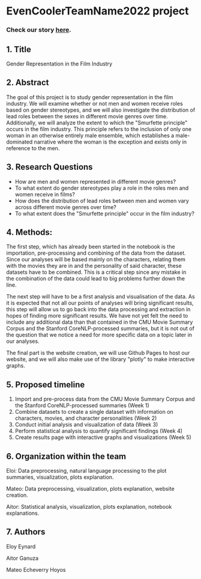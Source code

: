 # EvenCoolerTeamName2022 project

### Check our story [here](https://mateo762.github.io/ada-project/).

## 1. Title
Gender Representation in the Film Industry
## 2. Abstract
The goal of this project is to study gender representation in the film industry. We will examine whether or not men and women receive roles based on gender stereotypes, and we will also investigate the distribution of lead roles between the sexes in different movie genres over time. Additionally, we will analyze the extent to which the "Smurfette principle" occurs in the film industry. This principle refers to the inclusion of only one woman in an otherwise entirely male ensemble, which establishes a male-dominated narrative where the woman is the exception and exists only in reference to the men.
## 3. Research Questions
- How are men and women represented in different movie genres?
- To what extent do gender stereotypes play a role in the roles men and women receive in films?
- How does the distribution of lead roles between men and women vary across different movie genres over time?
- To what extent does the "Smurfette principle" occur in the film industry?
## 4. Methods:
The first step, which has already been started in the notebook is the importation, pre-processing and combining of the data from the dataset.
Since our analyses will be based mainly on the characters, relating them with the movies they are in and the personality of said character, these datasets have to be combined. This is a critical step since any mistake in the combination of the data could lead to big problems further down the line.

The next step will have to be a first analysis and visualisation of the data.
As it is expected that not all our points of analyses will bring significant results, this step will allow us to go back into the data processing and extraction in hopes of finding more significant results. We have not yet felt the need to include any additional data than that contained in the CMU Movie Summary Corpus and the Stanford CoreNLP-processed summaries, but it is not out of the question that we notice a need for more specific data on a topic later in our analyses.

The final part is the website creation, we will use Github Pages to host our website, and we will also make use of the library "plotly" to make interactive graphs.
## 5. Proposed timeline
1. Import and pre-process data from the CMU Movie Summary Corpus and the Stanford CoreNLP-processed summaries (Week 1)
2. Combine datasets to create a single dataset with information on characters, movies, and character personalities (Week 2)
3. Conduct initial analysis and visualization of data (Week 3)
4. Perform statistical analysis to quantify significant findings (Week 4)
5. Create results page with interactive graphs and visualizations (Week 5)

## 6. Organization within the team
Eloi: Data preprocessing, natural language processing to the plot summaries, visualization, plots explanation.

Mateo: Data preprocessing, visualization, plots explanation, website creation.

Aitor: Statistical analysis, visualization, plots explanation, notebook explanations.

## 7. Authors
Eloy Eynard

Aitor Ganuza

Mateo Echeverry Hoyos
